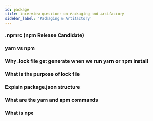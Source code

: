 ```yaml
---
id: package
title: Interview questions on Packaging and Artifactory
sidebar_label: 'Packaging & Artifactory'
---
```


### .npmrc (npm Release Candidate)

### yarn vs npm

### Why .lock file get generate when we run yarn or npm install

### What is the purpose of lock file

### Explain package.json structure

### What are the yarn and npm commands

### What is npx
